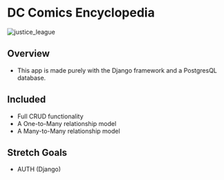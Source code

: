 # DC Comics Encyclopedia
![justice_league](https://cdn.vox-cdn.com/thumbor/5RE8QrGkq5zVJ5Cx0RWx1NhckDA=/1400x1400/filters:format(jpeg)/cdn.vox-cdn.com/uploads/chorus_asset/file/11532349/image1.jpeg)


## Overview
- This app is made purely with the Django framework and a PostgresQL database.

## Included
- Full CRUD functionality
- A One-to-Many relationship model
- A Many-to-Many relationship model

## Stretch Goals
- AUTH (Django)
